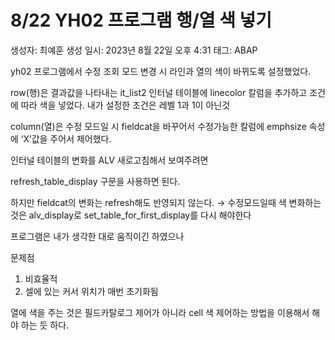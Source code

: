 # 8/22 YH02 프로그램 행/열 색 넣기

생성자: 최예훈
생성 일시: 2023년 8월 22일 오후 4:31
태그: ABAP

yh02 프로그램에서 수정 조회 모드 변경 시 라인과 열의 색이 바뀌도록 설정했었다.

row(행)은 결과값을 나타내는 it_list2 인터널 테이블에 linecolor 칼럼을 추가하고 조건에 따라 색을 넣었다. 내가 설정한 조건은 레벨 1과 1이 아닌것

column(열)은 수정 모드일 시 fieldcat을 바꾸어서 수정가능한 칼럼에 emphsize 속성에 ‘X’값을 주어서 제어했다.

인터널 테이블의 변화를 ALV 새로고침해서 보여주려면

refresh_table_display 구문을 사용하면 된다.

하지만 fieldcat의 변화는 refresh해도 반영되지 않는다. → 수정모드일때 색 변화하는 것은 alv_display로 set_table_for_first_display를 다시 해야한다

프로그램은 내가 생각한 대로 움직이긴 하였으나

문제점

1. 비효율적
2. 셀에 있는 커서 위치가 매번 초기화됨

열에 색을 주는 것은 필드카탈로그 제어가 아니라 cell 색 제어하는 방법을 이용해서 해야 하는 듯 하다.